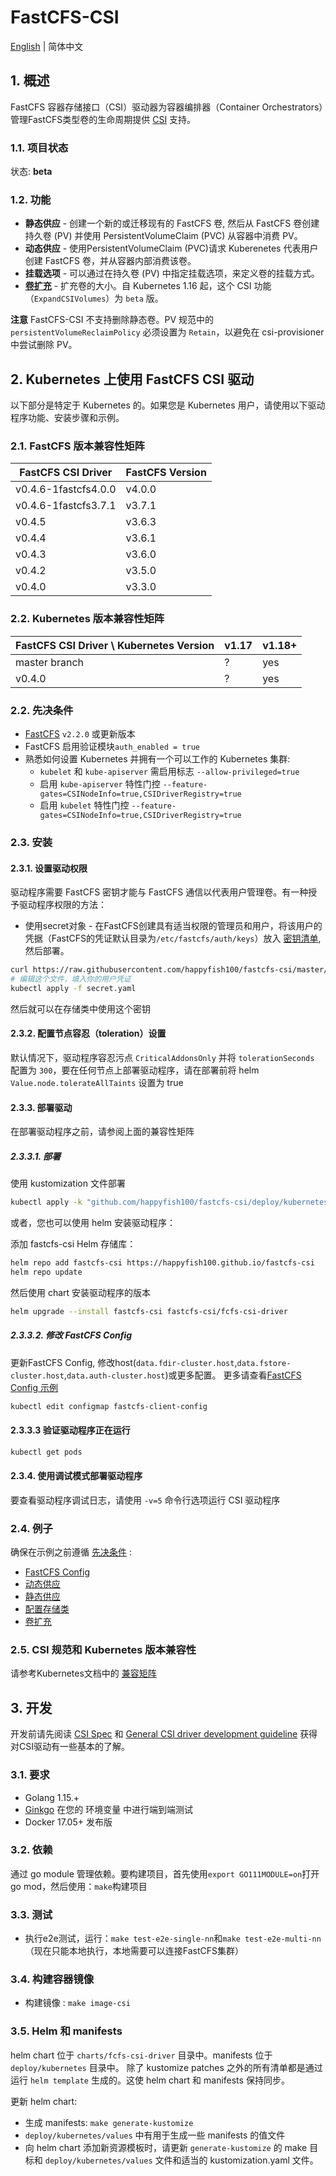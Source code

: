 # FastCFS-CSI

[English](./README.md) | 简体中文

## 1. 概述

FastCFS 容器存储接口（CSI）驱动器为容器编排器（Container Orchestrators）管理FastCFS类型卷的生命周期提供 [CSI](https://github.com/container-storage-interface/spec/blob/master/spec.md) 支持。

### 1.1. 项目状态

状态: **beta**

### 1.2. 功能

* **静态供应** - 创建一个新的或迁移现有的 FastCFS 卷, 然后从 FastCFS 卷创建持久卷 (PV) 并使用 PersistentVolumeClaim (PVC) 从容器中消费 PV。
* **动态供应** - 使用PersistentVolumeClaim (PVC)请求 Kuberenetes 代表用户创建 FastCFS 卷，并从容器内部消费该卷。
* **挂载选项** - 可以通过在持久卷 (PV) 中指定挂载选项，来定义卷的挂载方式。
* **[卷扩充](https://kubernetes-csi.github.io/docs/volume-expansion.html)** - 扩充卷的大小。自 Kubernetes 1.16 起，这个 CSI 功能（`ExpandCSIVolumes`）为 `beta` 版。

**注意** FastCFS-CSI 不支持删除静态卷。PV 规范中的 `persistentVolumeReclaimPolicy` 必须设置为 `Retain`，以避免在 csi-provisioner 中尝试删除 PV。

## 2. Kubernetes 上使用 FastCFS CSI 驱动

以下部分是特定于 Kubernetes 的。如果您是 Kubernetes 用户，请使用以下驱动程序功能、安装步骤和示例。

### 2.1. FastCFS 版本兼容性矩阵
| FastCFS CSI Driver       | FastCFS Version|
|--------------------------|----------------|
| v0.4.6-1fastcfs4.0.0     | v4.0.0         |       
| v0.4.6-1fastcfs3.7.1     | v3.7.1         |       
| v0.4.5                   | v3.6.3         |
| v0.4.4                   | v3.6.1         |
| v0.4.3                   | v3.6.0         |
| v0.4.2                   | v3.5.0         |
| v0.4.0                   | v3.3.0         |

### 2.2. Kubernetes 版本兼容性矩阵
| FastCFS CSI Driver \ Kubernetes Version| v1.17 | v1.18+ |
|----------------------------------------|-------|-------|
| master branch                          | ?     | yes   |
| v0.4.0                                 | ?     | yes   |


### 2.2. 先决条件
* [FastCFS](https://github.com/happyfish100/FastCFS/) `v2.2.0` 或更新版本
* FastCFS 启用验证模块`auth_enabled = true`
* 熟悉如何设置 Kubernetes 并拥有一个可以工作的 Kubernetes 集群:
    * `kubelet` 和 `kube-apiserver` 需启用标志 `--allow-privileged=true`
    * 启用 `kube-apiserver` 特性门控 `--feature-gates=CSINodeInfo=true,CSIDriverRegistry=true`
    * 启用 `kubelet` 特性门控 `--feature-gates=CSINodeInfo=true,CSIDriverRegistry=true`
    
### 2.3. 安装

#### 2.3.1. 设置驱动权限

驱动程序需要 FastCFS 密钥才能与 FastCFS 通信以代表用户管理卷。有一种授予驱动程序权限的方法：

* 使用secret对象 - 在FastCFS创建具有适当权限的管理员和用户，将该用户的凭据（FastCFS的凭证默认目录为`/etc/fastcfs/auth/keys`）放入 [密钥清单](../deploy/kubernetes/secret.yaml), 然后部署。

```sh
curl https://raw.githubusercontent.com/happyfish100/fastcfs-csi/master/deploy/kubernetes/secret.yaml > secret.yaml
# 编辑这个文件，填入你的用户凭证
kubectl apply -f secret.yaml
```

然后就可以在存储类中使用这个密钥

#### 2.3.2. 配置节点容忍（toleration）设置

默认情况下，驱动程序容忍污点 `CriticalAddonsOnly` 并将 `tolerationSeconds` 配置为 `300`，要在任何节点上部署驱动程序，请在部署前将 helm `Value.node.tolerateAllTaints` 设置为 true

#### 2.3.3. 部署驱动

在部署驱动程序之前，请参阅上面的兼容性矩阵

##### 2.3.3.1. 部署

使用 kustomization 文件部署
```sh
kubectl apply -k "github.com/happyfish100/fastcfs-csi/deploy/kubernetes/overlays/dev/?ref=main"
```

或者，您也可以使用 helm 安装驱动程序：

添加 fastcfs-csi Helm 存储库：
```sh
helm repo add fastcfs-csi https://happyfish100.github.io/fastcfs-csi
helm repo update
```

然后使用 chart 安装驱动程序的版本
```sh
helm upgrade --install fastcfs-csi fastcfs-csi/fcfs-csi-driver
```

##### 2.3.3.2. 修改 FastCFS Config
更新FastCFS Config, 修改host(`data.fdir-cluster.host`,`data.fstore-cluster.host`,`data.auth-cluster.host`)或更多配置。
更多请查看[FastCFS Config 示例](./examples/kubernetes/fastcfs-config/README.md)
```sh
kubectl edit configmap fastcfs-client-config
```

#### 2.3.3.3 验证驱动程序正在运行

```sh
kubectl get pods
```

#### 2.3.4. 使用调试模式部署驱动程序

要查看驱动程序调试日志，请使用 `-v=5` 命令行选项运行 CSI 驱动程序

### 2.4. 例子

确保在示例之前遵循 [先决条件](README-zh_CN.md#先决条件) :

* [FastCFS Config](./examples/kubernetes/fastcfs-config)
* [动态供应](./examples/kubernetes/dynamic-provisioning)
* [静态供应](./examples/kubernetes/static-provisioning)
* [配置存储类](./examples/kubernetes/storageclass)
* [卷扩充](./examples/kubernetes/resizing)

### 2.5. CSI 规范和 Kubernetes 版本兼容性

请参考Kubernetes文档中的 [兼容矩阵](https://kubernetes-csi.github.io/docs/#kubernetes-releases)

## 3. 开发

开发前请先阅读 [CSI Spec](https://github.com/container-storage-interface/spec/blob/master/spec.md) 和 [General CSI driver development guideline](https://kubernetes-csi.github.io/docs/developing.html) 获得对CSI驱动有一些基本的了解。

### 3.1. 要求

* Golang 1.15.+
* [Ginkgo](https://github.com/onsi/ginkgo) 在您的 环境变量 中进行端到端测试
* Docker 17.05+ 发布版

### 3.2. 依赖

通过 go module 管理依赖。要构建项目，首先使用`export GO111MODULE=on`打开go mod，然后使用：`make`构建项目

### 3.3. 测试

* 执行e2e测试，运行：`make test-e2e-single-nn`和`make test-e2e-multi-nn`（现在只能本地执行，本地需要可以连接FastCFS集群）

### 3.4. 构建容器镜像

* 构建镜像 : `make image-csi`

### 3.5. Helm 和 manifests

helm chart 位于 `charts/fcfs-csi-driver` 目录中。manifests 位于 `deploy/kubernetes` 目录中。
除了 kustomize patches 之外的所有清单都是通过运行 `helm template` 生成的。这使 helm chart 和 manifests 保持同步。

更新 helm chart:

* 生成 manifests: `make generate-kustomize`
* `deploy/kubernetes/values` 中有用于生成一些 manifests 的值文件
* 向 helm chart 添加新资源模板时，请更新 `generate-kustomize` 的 make 目标和 `deploy/kubernetes/values` 文件和适当的 kustomization.yaml 文件。
